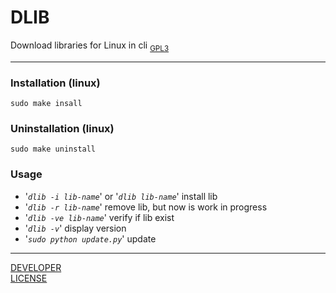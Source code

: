 # **DLIB**
Download libraries for Linux in cli
<sub>[GPL3](LICENSE)</sub>

***

### Installation (linux)

`sudo make insall`

### Uninstallation (linux)

`sudo make uninstall`

### Usage

* '*`dlib -i lib-name`*' or '*`dlib lib-name`*' install lib
* '*`dlib -r lib-name`*' remove lib, but now is work in progress
* '*`dlib -ve lib-name`*' verify if lib exist
* '*`dlib -v`*' display version
* '*`sudo python update.py`*' update

***

[DEVELOPER](https://github.com/BlackFireFox)<br>
[LICENSE](LICENSE)
